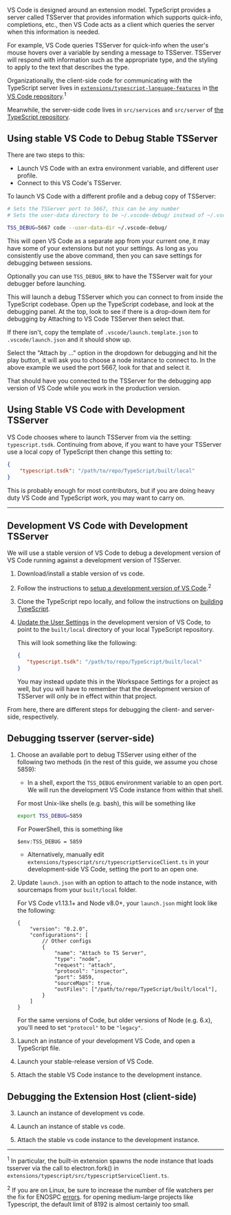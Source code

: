 VS Code is designed around an extension model. TypeScript provides a server called TSServer that provides information which supports quick-info, completions, etc., then VS Code acts as a client which queries the server when this information is needed. 

For example, VS Code queries TSServer for quick-info when the user's mouse hovers over a variable by sending a message to TSServer. TSServer will respond with information such as the appropriate type, and the styling to apply to the text that describes the type.

Organizationally, the client-side code for communicating with the TypeScript server lives in [`extensions/typescript-language-features`](https://github.com/Microsoft/vscode/tree/master/extensions/typescript-language-features) in [the VS Code repository](https://github.com/Microsoft/vscode).<sup>1</sup>

Meanwhile, the server-side code lives in `src/services` and `src/server` of [the TypeScript repository](https://github.com/Microsoft/TypeScript).

## Using stable VS Code to Debug Stable TSServer

There are two steps to this:

- Launch VS Code with an extra environment variable, and different user profile.
- Connect to this VS Code's TSServer.

To launch VS Code with a different profile and a debug copy of TSServer:

```sh
# Sets the TSServer port to 5667, this can be any number
# Sets the user-data directory to be ~/.vscode-debug/ instead of ~/.vscode/ 

TSS_DEBUG=5667 code --user-data-dir ~/.vscode-debug/
```

This will open VS Code as a separate app from your current one, it may have some of your extensions but not your settings. As long as you consistently use the above command, then you can save settings for debugging between sessions.

Optionally you can use `TSS_DEBUG_BRK` to have the TSServer wait for your debugger before launching.

This will launch a debug TSServer which you can connect to from inside the TypeScript codebase. Open up the TypeScript codebase, and look at the debugging panel. At the top, look to see if there is a drop-down item for debugging by Attaching to VS Code TSServer then select that.

If there isn't, copy the template of `.vscode/launch.template.json` to `.vscode/launch.json` and it should show up.

Select the "Attach by ..." option in the dropdown for debugging and hit the play button, it will ask you to choose a node instance to connect to. In the above example we used the port 5667, look for that and select it.

That should have you connected to the TSServer for the debugging app version of VS Code while you work in the production version.

## Using Stable VS Code with Development TSServer


VS Code chooses where to launch TSServer from via the setting: `typescript.tsdk`. Continuing from above, if you want to have your TSServer use a local copy of TypeScript then change this setting to:

```json
{
    "typescript.tsdk": "/path/to/repo/TypeScript/built/local"
}
```

This is probably enough for most contributors, but if you are doing heavy duty VS Code and TypeScript work, you may want to carry on.

---

## Development VS Code with Development TSServer

We will use a stable version of VS Code to debug a development version of VS Code running against a development version of TSServer.

1. Download/install a stable version of vs code.
2. Follow the instructions to [setup a development version of VS Code](https://github.com/Microsoft/vscode/wiki/How-to-Contribute).<sup>2</sup>
3. Clone the TypeScript repo locally, and follow the instructions on [building TypeScript](https://github.com/Microsoft/TypeScript#building).
4. [Update the User Settings](https://code.visualstudio.com/docs/languages/typescript#_using-newer-typescript-versions) in the development version of VS Code, to point to the `built/local` directory of your local TypeScript repository.

   This will look something like the following:

   ```json
   {
      "typescript.tsdk": "/path/to/repo/TypeScript/built/local"
   }
   ```

   You may instead update this in the Workspace Settings for a project as well, but you will have to remember that the development version of TSServer will only be in effect within that project.

From here, there are different steps for debugging the client- and server-side, respectively.

## Debugging tsserver (server-side)

1. Choose an available port to debug TSServer using either of the following two methods (in the rest of this guide, we assume you chose 5859):
    * In a shell, export the `TSS_DEBUG` environment variable to an open port. We will run the development VS Code instance from within that shell.

    For most Unix-like shells (e.g. bash), this will be something like

    ```sh
    export TSS_DEBUG=5859
    ```

    For PowerShell, this is something like

    ```posh
    $env:TSS_DEBUG = 5859
    ```

    * Alternatively, manually edit `extensions/typescript/src/typescriptServiceClient.ts` in your development-side VS Code, setting the port to an open one.

2. Update `launch.json` with an option to attach to the node instance, with sourcemaps from your `built/local` folder.

   For VS Code v1.13.1+ and Node v8.0+, your `launch.json` might look like the following:

   ```json5
   {
       "version": "0.2.0",
       "configurations": [
           // Other configs
           {
               "name": "Attach to TS Server",
               "type": "node",
               "request": "attach",
               "protocol": "inspector",
               "port": 5859,
               "sourceMaps": true,
               "outFiles": ["/path/to/repo/TypeScript/built/local"],
           }
       ]
   }
   ```
   
   For the same versions of Code, but older versions of Node (e.g. 6.x), you'll need to set `"protocol"` to be `"legacy"`.

3. Launch an instance of your development VS Code, and open a TypeScript file.
4. Launch your stable-release version of VS Code.
5. Attach the stable VS Code instance to the development instance.

## Debugging the Extension Host (client-side)

3) Launch an instance of development vs code.

4) Launch an instance of stable vs code.

5) Attach the stable vs code instance to the development instance.


---
<sup>1</sup> In particular, the built-in extension spawns the node instance that loads tsserver via the call to electron.fork() in `extensions/typescript/src/typescriptServiceClient.ts`.

<sup>2</sup> If you are on Linux, be sure to increase the number of file watchers per the fix for ENOSPC [errors](https://github.com/Microsoft/vscode/wiki/How-to-Contribute#incremental-build). for opening medium-large projects like Typescript, the default limit of 8192 is almost certainly too small.
